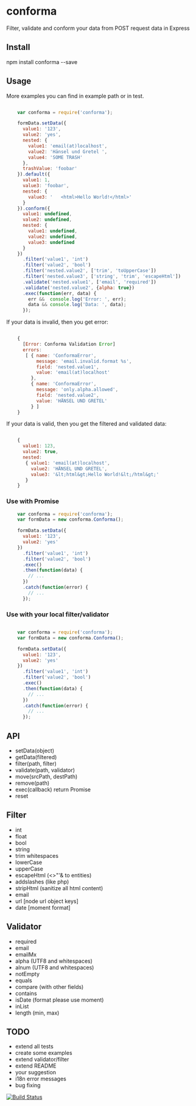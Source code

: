# conforma
Filter, validate and conform your data from POST request data in Express

## Install
npm install conforma --save

## Usage

More examples you can find in example path or in test.

```javascript

    var conforma = require('conforma');

    formData.setData({
      value1: '123',
      value2: 'yes',
      nested: {
        value1: 'email(at)localhost',
        value2: 'Hänsel und Gretel ',
        value4: 'SOME TRASH'
      },
      trashValue: 'foobar'
    }).default({
      value1: 1,
      value3: 'foobar',
      nested: {
        value3: '   <html>Hello World!</html>'
      }
    }).conform({
      value1: undefined,
      value2: undefined,
      nested: {
        value1: undefined,
        value2: undefined,
        value3: undefined
      }
    })
      .filter('value1', 'int')
      .filter('value2', 'bool')
      .filter('nested.value2', ['trim', 'toUpperCase'])
      .filter('nested.value3', ['string', 'trim', 'escapeHtml'])
      .validate('nested.value1', ['email', 'required'])
      .validate('nested.value2', {alpha: true})
      .exec(function(err, data) {
        err &&  console.log('Error: ', err);
        data && console.log('Data: ', data);
      });
```

If your data is invalid, then you get error:

```javascript

    {
      [Error: Conforma Validation Error]
      errors:
       [ { name: 'ConformaError',
           message: 'email.invalid.format %s',
           field: 'nested.value1',
           value: 'email(at)localhost'
         },
         { name: 'ConformaError',
           message: 'only.alpha.allowed',
           field: 'nested.value2',
           value: 'HÄNSEL UND GRETEL'
         } ]
    }
```

If your data is valid, then you get the filtered and validated data:

```javascript

    {
      value1: 123,
      value2: true,
      nested:
       { value1: 'email(at)localhost',
         value2: 'HÄNSEL UND GRETEL',
         value3: '&lt;html&gt;Hello World!&lt;/html&gt;'
       }
    }
```

### Use with Promise

```javascript
    var conforma = require('conforma');
    var formData = new conforma.Conforma();

    formData.setData({
      value1: '123',
      value2: 'yes'
    })
      .filter('value1', 'int')
      .filter('value2', 'bool')
      .exec()
      .then(function(data) {
        // ...
      })
      .catch(function(error) {
        // ...
      });
```

### Use with your local filter/validator

```javascript

    var conforma = require('conforma');
    var formData = new conforma.Conforma();

    formData.setData({
      value1: '123',
      value2: 'yes'
    })
      .filter('value1', 'int')
      .filter('value2', 'bool')
      .exec()
      .then(function(data) {
        // ...
      })
      .catch(function(error) {
        // ...
      });
```


## API
* setData(object)
* getData(filtered)
* filter(path, filter)
* validate(path, validator)
* move(srcPath, destPath)
* remove(path)
* exec(callback) return Promise
* reset

## Filter
* int
* float
* bool
* string
* trim whitespaces
* lowerCase
* upperCase
* escapeHtml (<>"'& to entities)
* addslashes (like php)
* stripHtml (sanitize all html content)
* email
* url [node url object keys]
* date [moment format]

## Validator
* required
* email
* emailMx
* alpha (UTF8 and whitespaces)
* alnum (UTF8 and whitespaces)
* notEmpty
* equals
* compare (with other fields)
* contains
* isDate (format please use moment)
* inList
* length (min, max)

## TODO
* extend all tests
* create some examples
* extend validator/filter
* extend README
* your suggestion
* i18n error messages
* bug fixing

[![Build Status](https://travis-ci.org/xelaz/conforma.svg?branch=master)](https://travis-ci.org/xelaz/conforma)